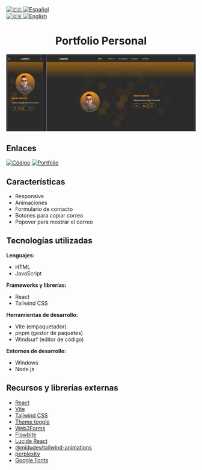 <a href="./README.md">
    <img src="https://flagcdn.com/es.svg" alt="🇪🇸" height="24" />
    <img src="https://img.shields.io/badge/ES-gray?style=for-the-badge" alt="Español" style="height: 24px; width: auto;" />
 </a></br>

  <a href="./README.en.md">
    <img src="https://flagcdn.com/gb.svg" alt="🇬🇧" height="24" width="35px" />
    <img src="https://img.shields.io/badge/GB-gray?style=for-the-badge" alt="English" style="height: 24px; width: auto;"  />
  </a>


<div align="center">
  
# Portfolio Personal

![](public/assets/images/screenshot.png)
</div>

## Enlaces

[![Código](https://img.shields.io/badge/GitHub-100000?style=for-the-badge&logo=github&logoColor=white)](https://github.com/Aaron-GF/portfolio_personal.git)
[![Portfolio](https://img.shields.io/badge/Portfolio-255E63?style=for-the-badge&logo=About.me&logoColor=white)](https://portfolio-dev-web-aaron-gf.vercel.app/)

## Características

- Responsive
- Animaciones
- Formulario de contacto
- Botones para copiar correo
- Popover para mostrar el correo

## Tecnologías utilizadas

**Lenguajes:**

- HTML
- JavaScript

**Frameworks y librerías:**

- React
- Tailwind CSS

**Herramientas de desarrollo:**

- Vite (empaquetador)
- pnpm (gestor de paquetes)
- Windsurf (editor de código)

**Entornos de desarrollo:**

- Windows
- Node.js

## Recursos y librerías externas

- [React](https://reactjs.org/)
- [Vite](https://vite.dev/)
- [Tailwind CSS](https://tailwindcss.com/)
- [Theme toggle](https://theme-toggle.rdsx.dev/)
- [Web3Forms](https://web3forms.com/)
- [Flowbite](https://flowbite.com/)
- [Lucide React](https://lucide.dev/)
- [@midudev/tailwind-animations](https://tailwindcss-animations.vercel.app/)
- [perplexity](https://perplexity.ai/)
- [Google Fonts](https://fonts.google.com/)
